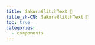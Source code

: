 ```yaml
---
title: SakuraGlitchText 🚧
title_zh-CN: SakuraGlitchText 🚧
toc: true
categories:
  - components
---
```

